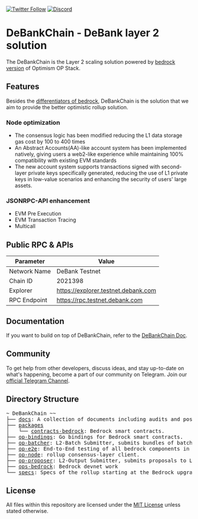 [![Twitter Follow](https://img.shields.io/twitter/follow/DeBankDeFi?style=social)](https://twitter.com/DeBankDeFi)
[![Discord](https://img.shields.io/discord/984015101017346058?color=%235865F2&label=Discord&logo=discord&logoColor=%23fff)](https://discord.com/invite/KYuj8DE)
# DeBankChain - DeBank layer 2 solution

The DeBankChain is the Layer 2 scaling solution powered by [bedrock version](https://community.optimism.io/docs/developers/bedrock/) of Optimism OP Stack.


## Features

Besides the [differentiators of bedrock](https://community.optimism.io/docs/developers/bedrock/differences/), DeBankChain is the solution that we aim to provide the better optimistic rollup solution.

### Node optimization

- The consensus logic has been modified reducing the L1 data storage gas cost by 100 to 400 times
- An Abstract Accounts(AA)-like account system has been implemented natively, giving users a web2-like experience while maintaining 100% compatibility with existing EVM standards
- The new account system supports transactions signed with second-layer private keys specifically generated, reducing the use of L1 private keys in low-value scenarios and enhancing the security of users' large assets.

### JSONRPC-API enhancement

- EVM Pre Execution
- EVM Transaction Tracing
- Multicall

## Public RPC & APIs

| Parameter | Value |
| -------------- | ------------------- |
| Network Name   | DeBank Testnet      |
| Chain ID       | 2021398             |
| Explorer       | https://explorer.testnet.debank.com |
| RPC Endpoint   | https://rpc.testnet.debank.com |

## Documentation

If you want to build on top of DeBankChain, refer to the [DeBankChain Doc](https://github.com/DeBankDeFi/DeBankChain/tree/main/docs/build).

## Community

To get help from other developers, discuss ideas, and stay up-to-date on what's happening, become a part of our community on Telegram. Join our [official Telegram Channel](https://t.me/DeBankEN).

## Directory Structure

<pre>
~ DeBankChain ~~
├── <a href="./docs">docs</a>: A collection of documents including audits and post-mortems
├── <a href="./packages">packages</a>
│   └── <a href="./packages/contracts-bedrock">contracts-bedrock</a>: Bedrock smart contracts.
├── <a href="./op-bindings">op-bindings</a>: Go bindings for Bedrock smart contracts.
├── <a href="./op-batcher">op-batcher</a>: L2-Batch Submitter, submits bundles of batches to L1
├── <a href="./op-e2e">op-e2e</a>: End-to-End testing of all bedrock components in Go
├── <a href="./op-node">op-node</a>: rollup consensus-layer client.
├── <a href="./op-proposer">op-proposer</a>: L2-Output Submitter, submits proposals to L1
├── <a href="./ops-bedrock">ops-bedrock</a>: Bedrock devnet work
└── <a href="./specs">specs</a>: Specs of the rollup starting at the Bedrock upgrade
</pre>

## License

All files within this repository are licensed under the [MIT License](https://github.com/DeBankDeFi/DeBankChain/blob/main/LICENSE) unless stated otherwise.
